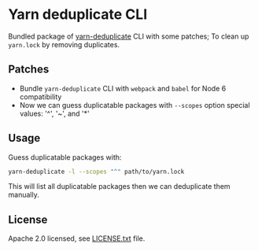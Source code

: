 # Yarn deduplicate CLI

Bundled package of [yarn-deduplicate](https://github.com/atlassian/yarn-deduplicate) CLI with some patches;
To clean up `yarn.lock` by removing duplicates.

## Patches

- Bundle `yarn-deduplicate` CLI with `webpack` and `babel` for Node 6 compatibility
- Now we can guess duplicatable packages with `--scopes` option special values: '^', '~', and '\*'

## Usage

Guess duplicatable packages with:

```bash
yarn-deduplicate -l --scopes "^" path/to/yarn.lock
```

This will list all duplicatable packages then we can deduplicate them manually.

## License

Apache 2.0 licensed, see [LICENSE.txt](LICENSE.txt) file.
